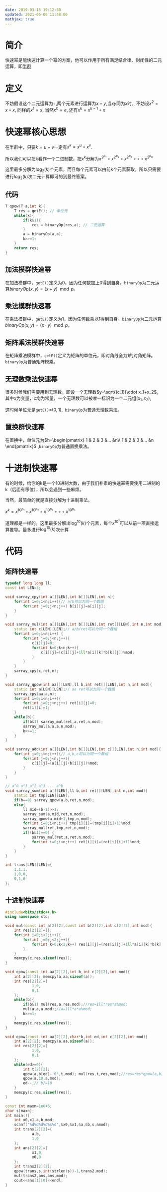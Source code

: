 ```yaml
---
date: 2019-03-15 19:12:30
updated: 2021-05-06 11:48:00
mathjax: true
---
```


# 简介

快速幂是能快速计算一个幂的方案，他可以作用于所有满足结合律、封闭性的二元运算，即[半群](/QSFAYC.html#%E5%8D%8A%E7%BE%A4)

# 定义

不妨假设这个二元运算为$\circ$,两个元素进行运算为$x\circ y$,当$xy$同为$x$时，不妨设$x^2=x\circ x$, 同样的$x^1=x$, 当然$x^0=e$, 还有$x^k=x^{k-1}\circ x$

# 快速幂核心思想

在半群中，只要$k=u+v$一定有$x^k=x^u\circ x^v$. 

所以我们可以把k看作一个二进制数，把$x^k$分解为$x^{2^{p_1}}\circ x^{2^{p_2}}\circ x^{2^{p_3}}\circ \circ \circ  x^{2^{p_n}}$

 这里最多分解为$\log_2(k)$个元素，而且每个元素可以由前k个元素获取，所以只需要进行$log_2(k)$次二元计算即可的到最终答案。



<!-- more -->

## 代码

```c++
T qpow(T a,int k){
    T res = getE(); // 单位元
    while(k){
        if(k&1){
            res = binaryOp(res,a); // 二元运算
        }
        a = binaryOp(a,a);
        k>>=1;
    }
    return res;
}
```



## 加法模群快速幂

在加法模群中，`getE()`定义为0，因为任何数加上0得到自身。`binaryOp`为二元运算$binaryOp(x,y)=(x+y)\mod p$。

## 乘法模群快速幂

在乘法模群中，`getE()`定义为1，因为任何数乘以1得到自身。`binaryOp`为二元运算$binaryOp(x,y)=(x\cdot y)\mod p$。

## 矩阵乘法模群快速幂

在矩阵乘法模群中，`getE()`定义为矩阵的单位元，即对角线全为1的对角矩阵。`binaryOp`为普通矩阵模乘。

## 无理数乘法快速幂

很多时候我们需要用到无理数，即设一个无理数$y=\sqrt{(c_1)}\cdot x_1+x_2$, 其中$x$为变量，$c$均为常量，一个无理数可以被唯一标识为一个二元组$(x_1,x_2)$,

这时候单位元是`getE()`=$(0,1)$,` binaryOp`为普通无理数乘法。

## 置换群快速幂

在置换中，单位元为$h=\begin{pmatrix}
1 & 2 & 3 &... &n\\
1 & 2 & 3 &... &n
\end{pmatrix}$ ,`binaryOp`为普通置换乘法。



# 十进制快速幂

有的时候，给你的k是一个10进制大数，由于我们朴素的快速幂需要使用二进制的k（后面有移位），所以会遇到一些麻烦。

当然，最简单的就是直接分解为十进制乘法。

$x^k=x^{10^{p_1}}\circ x^{10^{p_2}}\circ x^{10^{p_3}}\circ \circ \circ  x^{10^{p_n}}$

道理都是一样的。这里最多分解出$\log^{10}(k)$个元素，每个$x^{10^1}$可以从前一项直接运算推导。最多进行$\log^{10}(k)$次计算





# 代码

## 矩阵快速幂

```c++
typedef long long ll;
const int LEN=3;

void sarray_cpy(int a[][LEN],int b[][LEN],int n){
    for(int i=0;i<n;i++){// a/b可以为同一个数组
        for(int j=0;j<n;j++) b[i][j]=a[i][j];
    }
}

void sarray_mul(int a[][LEN],int b[][LEN],int ret[][LEN],int n,int mod){
    static int c[LEN][LEN];// a/b/ret可以为同一个数组
    for(int i=0;i<n;i++) {
        for(int j=0;j<n;j++){
            c[i][j]=0;
            for(int k=0;k<n;k++){
                c[i][j]=(c[i][j]+1ll*a[i][k]*b[k][j])%mod;
            }
        }
    }
    sarray_cpy(c,ret,n);
}

void sarray_qpow(int aa[][LEN],ll b,int ret[][LEN],int n,int mod){
    static int a[LEN][LEN];// aa ret可以为同一个数组
    sarray_cpy(aa,a,n);
    for(int i=0;i<n;i++){
        for(int j=0;j<n;j++) ret[i][j]=0;
        ret[i][i]=1;
    }
    while(b){
        if(b&1) sarray_mul(ret,a,ret,n,mod);
        sarray_mul(a,a,a,n,mod);
        b>>=1;
    }
}

void sarray_add(int a[][LEN],int b[][LEN],int c[][LEN],int n,int mod){
    for(int i=0;i<n;i++){// a,b,c可以为同一个数组
        for(int j=0;j<n;j++){
            c[i][j]=(a[i][j]+b[i][j])%mod;
        }
    }
}

// a^0 a^1 a^2 a^3 ... a^b
void sarray_sum(int a[][LEN],ll b,int ret[][LEN],int n,int mod){
    static int tmp[LEN][LEN];
    if(b==0) sarray_qpow(a,b,ret,n,mod);
    else{
        ll mid=(b-1)>>1;
        sarray_sum(a,mid,ret,n,mod);
        sarray_qpow(a,mid+1,tmp,n,mod);
        for(int i=0;i<n;i++) tmp[i][i]=(tmp[i][i]+1)%mod;
        sarray_mul(ret,tmp,ret,n,mod);
        if((b&1)==0) {
            sarray_mul(ret,a,ret,n,mod);
            for(int i=0;i<n;i++) ret[i][i]=(ret[i][i]+1)%mod;
        }
    }
}

int trans[LEN][LEN]={
    1,1,1,
    1,0,0,
    0,1,0
};

```



## 十进制快速幂

```c++
#include<bits/stdc++.h>
using namespace std;

void mul(const int a[2][2],const int b[2][2],int c[2][2],int mod){
    int res[2][2]={};
    for(int i=0;i<2;i++){
        for(int j=0;j<2;j++){
            for(int k=0;k<2;k++) res[i][j]=(res[i][j]+1ll*a[i][k]*b[k][j])%mod;
        }
    }
    memcpy(c,res,sizeof(res));
}

void qpow(const int aa[2][2],int b,int c[2][2],int mod){
    int a[2][2]; memcpy(a,aa,sizeof(a));
    int res[2][2]={
            1,0,
            0,1
    };
    while(b){
        if(b&1) mul(res,a,res,mod);//res=1ll*res*a%mod;
        mul(a,a,a,mod);//a=1ll*a*a%mod;
        b>>=1;
    }
    memcpy(c,res,sizeof(res));
}

void qpow(const int aa[2][2],char*b,int ed,int c[2][2],int mod){
    int a[2][2]; memcpy(a,aa,sizeof(a));
    int res[2][2]={
            1,0,
            0,1
    };
    while(ed>=0){
        int t[2][2];
        qpow(a,b[ed]-'0',t,mod); mul(res,t,res,mod);//res=res*qpow(a,b[ed]-'0',mod);
        qpow(a,10,a,mod);
        ed--;// b/=10
    }
    memcpy(c,res,sizeof(res));
}

const int maxn=1e6+6;
char s[maxn];
int main(){
    int x0,x1,a,b,mod;
    scanf("%d%d%d%d%s%d",&x0,&x1,&a,&b,s,&mod);
    int trans[2][2]={
            a,b,
            1,0
    };
    int ans[2][2]={
            x1,0,
            x0,0
    };
    int trans2[2][2];
    qpow(trans,s,int(strlen(s))-1,trans2,mod);
    mul(trans2,ans,ans,mod);
    cout<<ans[1][0]<<endl;
}
```

